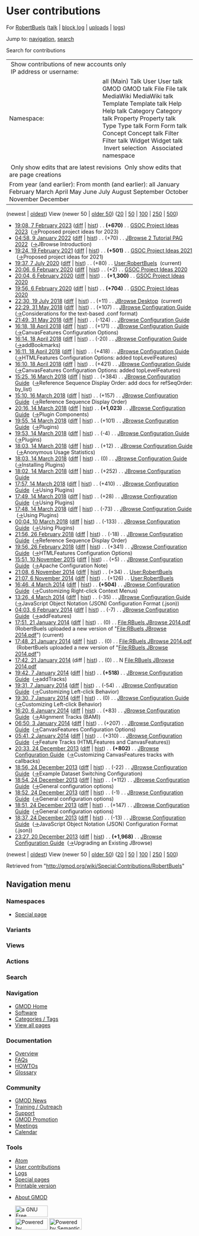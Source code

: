 <div id="mw-page-base" class="noprint">

</div>

<div id="mw-head-base" class="noprint">

</div>

<div id="content" class="mw-body" role="main">

<span id="top"></span>

<div id="mw-js-message" style="display:none;">

</div>



# <span dir="auto">User contributions</span>

<div id="bodyContent">

<div id="contentSub">

For [RobertBuels](/wiki/User:RobertBuels "User:RobertBuels")
([talk](/wiki/User_talk:RobertBuels "User talk:RobertBuels") \| [block
log](/mediawiki/index.php?title=Special:Log/block&page=User%3ARobertBuels "Special:Log/block")
\|
[uploads](/wiki/Special:ListFiles/RobertBuels "Special:ListFiles/RobertBuels")
\| [logs](/wiki/Special:Log/RobertBuels "Special:Log/RobertBuels"))

</div>

<div id="jump-to-nav" class="mw-jump">

Jump to: [navigation](#mw-navigation), [search](#p-search)

</div>

<div id="mw-content-text">

Search for contributions

<table class="mw-contributions-table">
<colgroup>
<col style="width: 50%" />
<col style="width: 50%" />
</colgroup>
<tbody>
<tr class="odd">
<td colspan="2"> Show contributions of new accounts only<br />
 IP address or username:</td>
</tr>
<tr class="even">
<td class="mw-label">Namespace:</td>
<td>all (Main) Talk User User talk GMOD GMOD talk File File talk
MediaWiki MediaWiki talk Template Template talk Help Help talk Category
Category talk Property Property talk Type Type talk Form Form talk
Concept Concept talk Filter Filter talk Widget Widget talk  
 Invert selection 
 Associated namespace </td>
</tr>
<tr class="odd">
<td colspan="2"></td>
</tr>
<tr class="even">
<td colspan="2"> Only show edits that are latest revisions
 Only show edits that are page creations</td>
</tr>
<tr class="odd">
<td colspan="2">From year (and earlier): From month (and earlier): all
January February March April May June July August September October
November December</td>
</tr>
</tbody>
</table>

(newest \| <a
href="/mediawiki/index.php?title=Special:Contributions/RobertBuels&amp;dir=prev&amp;target=RobertBuels"
class="mw-lastlink" rel="last"
title="Special:Contributions/RobertBuels">oldest</a>) View (newer 50 \|
<a
href="/mediawiki/index.php?title=Special:Contributions/RobertBuels&amp;offset=20131220232730&amp;target=RobertBuels"
class="mw-nextlink" rel="next"
title="Special:Contributions/RobertBuels">older 50</a>) (<a
href="/mediawiki/index.php?title=Special:Contributions/RobertBuels&amp;offset=&amp;limit=20&amp;target=RobertBuels"
class="mw-numlink" title="Special:Contributions/RobertBuels">20</a> \|
<a
href="/mediawiki/index.php?title=Special:Contributions/RobertBuels&amp;offset=&amp;limit=50&amp;target=RobertBuels"
class="mw-numlink" title="Special:Contributions/RobertBuels">50</a> \|
<a
href="/mediawiki/index.php?title=Special:Contributions/RobertBuels&amp;offset=&amp;limit=100&amp;target=RobertBuels"
class="mw-numlink" title="Special:Contributions/RobertBuels">100</a> \|
<a
href="/mediawiki/index.php?title=Special:Contributions/RobertBuels&amp;offset=&amp;limit=250&amp;target=RobertBuels"
class="mw-numlink" title="Special:Contributions/RobertBuels">250</a> \|
<a
href="/mediawiki/index.php?title=Special:Contributions/RobertBuels&amp;offset=&amp;limit=500&amp;target=RobertBuels"
class="mw-numlink" title="Special:Contributions/RobertBuels">500</a>)

- <a
  href="/mediawiki/index.php?title=GSOC_Project_Ideas_2023&amp;oldid=28467"
  class="mw-changeslist-date" title="GSOC Project Ideas 2023">19:08, 7
  February 2023</a>
  ([diff](/mediawiki/index.php?title=GSOC_Project_Ideas_2023&diff=prev&oldid=28467 "GSOC Project Ideas 2023")
  \|
  [hist](/mediawiki/index.php?title=GSOC_Project_Ideas_2023&action=history "GSOC Project Ideas 2023"))
  <span class="mw-changeslist-separator">. .</span> **(+670)**‎
  <span class="mw-changeslist-separator">. .</span>
  <a href="/wiki/GSOC_Project_Ideas_2023" class="mw-contributions-title"
  title="GSOC Project Ideas 2023">GSOC Project Ideas 2023</a> ‎
  <span class="comment">([→](/wiki/GSOC_Project_Ideas_2023#Proposed_project_ideas_for_2023 "GSOC Project Ideas 2023")‎<span dir="auto"><span class="autocomment">Proposed
  project ideas for 2023</span></span>)</span>
- <a
  href="/mediawiki/index.php?title=JBrowse_2_Tutorial_PAG_2022&amp;oldid=28102"
  class="mw-changeslist-date" title="JBrowse 2 Tutorial PAG 2022">04:58, 9
  January 2022</a>
  ([diff](/mediawiki/index.php?title=JBrowse_2_Tutorial_PAG_2022&diff=prev&oldid=28102 "JBrowse 2 Tutorial PAG 2022")
  \|
  [hist](/mediawiki/index.php?title=JBrowse_2_Tutorial_PAG_2022&action=history "JBrowse 2 Tutorial PAG 2022"))
  <span class="mw-changeslist-separator">. .</span>
  <span class="mw-plusminus-pos" dir="ltr"
  title="23,497 bytes after change">(+70)</span>‎
  <span class="mw-changeslist-separator">. .</span>
  <a href="/wiki/JBrowse_2_Tutorial_PAG_2022"
  class="mw-contributions-title"
  title="JBrowse 2 Tutorial PAG 2022">JBrowse 2 Tutorial PAG 2022</a> ‎
  <span class="comment">([→](/wiki/JBrowse_2_Tutorial_PAG_2022#JBrowse_Introduction "JBrowse 2 Tutorial PAG 2022")‎<span dir="auto"><span class="autocomment">JBrowse
  Introduction</span></span>)</span>
- <a
  href="/mediawiki/index.php?title=GSOC_Project_Ideas_2021&amp;oldid=27921"
  class="mw-changeslist-date" title="GSOC Project Ideas 2021">19:24, 19
  February 2021</a>
  ([diff](/mediawiki/index.php?title=GSOC_Project_Ideas_2021&diff=prev&oldid=27921 "GSOC Project Ideas 2021")
  \|
  [hist](/mediawiki/index.php?title=GSOC_Project_Ideas_2021&action=history "GSOC Project Ideas 2021"))
  <span class="mw-changeslist-separator">. .</span> **(+501)**‎
  <span class="mw-changeslist-separator">. .</span>
  <a href="/wiki/GSOC_Project_Ideas_2021" class="mw-contributions-title"
  title="GSOC Project Ideas 2021">GSOC Project Ideas 2021</a> ‎
  <span class="comment">([→](/wiki/GSOC_Project_Ideas_2021#Proposed_project_ideas_for_2021 "GSOC Project Ideas 2021")‎<span dir="auto"><span class="autocomment">Proposed
  project ideas for 2021</span></span>)</span>
- <a href="/mediawiki/index.php?title=User:RobertBuels&amp;oldid=27896"
  class="mw-changeslist-date" title="User:RobertBuels">19:37, 7 July
  2020</a>
  ([diff](/mediawiki/index.php?title=User:RobertBuels&diff=prev&oldid=27896 "User:RobertBuels")
  \|
  [hist](/mediawiki/index.php?title=User:RobertBuels&action=history "User:RobertBuels"))
  <span class="mw-changeslist-separator">. .</span>
  <span class="mw-plusminus-pos" dir="ltr"
  title="1,139 bytes after change">(+80)</span>‎
  <span class="mw-changeslist-separator">. .</span>
  <a href="/wiki/User:RobertBuels" class="mw-contributions-title"
  title="User:RobertBuels">User:RobertBuels</a> ‎
  <span class="mw-uctop">(current)</span>
- <a
  href="/mediawiki/index.php?title=GSOC_Project_Ideas_2020&amp;oldid=27870"
  class="mw-changeslist-date" title="GSOC Project Ideas 2020">20:06, 6
  February 2020</a>
  ([diff](/mediawiki/index.php?title=GSOC_Project_Ideas_2020&diff=prev&oldid=27870 "GSOC Project Ideas 2020")
  \|
  [hist](/mediawiki/index.php?title=GSOC_Project_Ideas_2020&action=history "GSOC Project Ideas 2020"))
  <span class="mw-changeslist-separator">. .</span>
  <span class="mw-plusminus-pos" dir="ltr"
  title="18,769 bytes after change">(+2)</span>‎
  <span class="mw-changeslist-separator">. .</span>
  <a href="/wiki/GSOC_Project_Ideas_2020" class="mw-contributions-title"
  title="GSOC Project Ideas 2020">GSOC Project Ideas 2020</a> ‎
- <a
  href="/mediawiki/index.php?title=GSOC_Project_Ideas_2020&amp;oldid=27869"
  class="mw-changeslist-date" title="GSOC Project Ideas 2020">20:04, 6
  February 2020</a>
  ([diff](/mediawiki/index.php?title=GSOC_Project_Ideas_2020&diff=prev&oldid=27869 "GSOC Project Ideas 2020")
  \|
  [hist](/mediawiki/index.php?title=GSOC_Project_Ideas_2020&action=history "GSOC Project Ideas 2020"))
  <span class="mw-changeslist-separator">. .</span> **(+1,300)**‎
  <span class="mw-changeslist-separator">. .</span>
  <a href="/wiki/GSOC_Project_Ideas_2020" class="mw-contributions-title"
  title="GSOC Project Ideas 2020">GSOC Project Ideas 2020</a> ‎
- <a
  href="/mediawiki/index.php?title=GSOC_Project_Ideas_2020&amp;oldid=27868"
  class="mw-changeslist-date" title="GSOC Project Ideas 2020">19:56, 6
  February 2020</a>
  ([diff](/mediawiki/index.php?title=GSOC_Project_Ideas_2020&diff=prev&oldid=27868 "GSOC Project Ideas 2020")
  \|
  [hist](/mediawiki/index.php?title=GSOC_Project_Ideas_2020&action=history "GSOC Project Ideas 2020"))
  <span class="mw-changeslist-separator">. .</span> **(+704)**‎
  <span class="mw-changeslist-separator">. .</span>
  <a href="/wiki/GSOC_Project_Ideas_2020" class="mw-contributions-title"
  title="GSOC Project Ideas 2020">GSOC Project Ideas 2020</a> ‎
- <a href="/mediawiki/index.php?title=JBrowse_Desktop&amp;oldid=27703"
  class="mw-changeslist-date" title="JBrowse Desktop">22:30, 19 July
  2018</a>
  ([diff](/mediawiki/index.php?title=JBrowse_Desktop&diff=prev&oldid=27703 "JBrowse Desktop")
  \|
  [hist](/mediawiki/index.php?title=JBrowse_Desktop&action=history "JBrowse Desktop"))
  <span class="mw-changeslist-separator">. .</span>
  <span class="mw-plusminus-pos" dir="ltr"
  title="3,315 bytes after change">(+11)</span>‎
  <span class="mw-changeslist-separator">. .</span>
  <a href="/wiki/JBrowse_Desktop" class="mw-contributions-title"
  title="JBrowse Desktop">JBrowse Desktop</a> ‎
  <span class="mw-uctop">(current)</span>
- <a
  href="/mediawiki/index.php?title=JBrowse_Configuration_Guide&amp;oldid=27695"
  class="mw-changeslist-date" title="JBrowse Configuration Guide">22:29,
  31 May 2018</a>
  ([diff](/mediawiki/index.php?title=JBrowse_Configuration_Guide&diff=prev&oldid=27695 "JBrowse Configuration Guide")
  \|
  [hist](/mediawiki/index.php?title=JBrowse_Configuration_Guide&action=history "JBrowse Configuration Guide"))
  <span class="mw-changeslist-separator">. .</span>
  <span class="mw-plusminus-pos" dir="ltr"
  title="188,819 bytes after change">(+107)</span>‎
  <span class="mw-changeslist-separator">. .</span>
  <a href="/wiki/JBrowse_Configuration_Guide"
  class="mw-contributions-title"
  title="JBrowse Configuration Guide">JBrowse Configuration Guide</a> ‎
  <span class="comment">([→](/wiki/JBrowse_Configuration_Guide#Considerations_for_the_text-based_.conf_format "JBrowse Configuration Guide")‎<span dir="auto"><span class="autocomment">Considerations
  for the text-based .conf format</span></span>)</span>
- <a
  href="/mediawiki/index.php?title=JBrowse_Configuration_Guide&amp;oldid=27694"
  class="mw-changeslist-date" title="JBrowse Configuration Guide">21:49,
  31 May 2018</a>
  ([diff](/mediawiki/index.php?title=JBrowse_Configuration_Guide&diff=prev&oldid=27694 "JBrowse Configuration Guide")
  \|
  [hist](/mediawiki/index.php?title=JBrowse_Configuration_Guide&action=history "JBrowse Configuration Guide"))
  <span class="mw-changeslist-separator">. .</span>
  <span class="mw-plusminus-neg" dir="ltr"
  title="188,712 bytes after change">(-124)</span>‎
  <span class="mw-changeslist-separator">. .</span>
  <a href="/wiki/JBrowse_Configuration_Guide"
  class="mw-contributions-title"
  title="JBrowse Configuration Guide">JBrowse Configuration Guide</a> ‎
- <a
  href="/mediawiki/index.php?title=JBrowse_Configuration_Guide&amp;oldid=27676"
  class="mw-changeslist-date" title="JBrowse Configuration Guide">16:18,
  18 April 2018</a>
  ([diff](/mediawiki/index.php?title=JBrowse_Configuration_Guide&diff=prev&oldid=27676 "JBrowse Configuration Guide")
  \|
  [hist](/mediawiki/index.php?title=JBrowse_Configuration_Guide&action=history "JBrowse Configuration Guide"))
  <span class="mw-changeslist-separator">. .</span>
  <span class="mw-plusminus-pos" dir="ltr"
  title="187,319 bytes after change">(+171)</span>‎
  <span class="mw-changeslist-separator">. .</span>
  <a href="/wiki/JBrowse_Configuration_Guide"
  class="mw-contributions-title"
  title="JBrowse Configuration Guide">JBrowse Configuration Guide</a> ‎
  <span class="comment">([→](/wiki/JBrowse_Configuration_Guide#CanvasFeatures_Configuration_Options "JBrowse Configuration Guide")‎<span dir="auto"><span class="autocomment">CanvasFeatures
  Configuration Options</span></span>)</span>
- <a
  href="/mediawiki/index.php?title=JBrowse_Configuration_Guide&amp;oldid=27675"
  class="mw-changeslist-date" title="JBrowse Configuration Guide">16:14,
  18 April 2018</a>
  ([diff](/mediawiki/index.php?title=JBrowse_Configuration_Guide&diff=prev&oldid=27675 "JBrowse Configuration Guide")
  \|
  [hist](/mediawiki/index.php?title=JBrowse_Configuration_Guide&action=history "JBrowse Configuration Guide"))
  <span class="mw-changeslist-separator">. .</span>
  <span class="mw-plusminus-neg" dir="ltr"
  title="187,148 bytes after change">(-20)</span>‎
  <span class="mw-changeslist-separator">. .</span>
  <a href="/wiki/JBrowse_Configuration_Guide"
  class="mw-contributions-title"
  title="JBrowse Configuration Guide">JBrowse Configuration Guide</a> ‎
  <span class="comment">([→](/wiki/JBrowse_Configuration_Guide#addBookmarks "JBrowse Configuration Guide")‎<span dir="auto"><span class="autocomment">addBookmarks</span></span>)</span>
- <a
  href="/mediawiki/index.php?title=JBrowse_Configuration_Guide&amp;oldid=27674"
  class="mw-changeslist-date" title="JBrowse Configuration Guide">16:11,
  18 April 2018</a>
  ([diff](/mediawiki/index.php?title=JBrowse_Configuration_Guide&diff=prev&oldid=27674 "JBrowse Configuration Guide")
  \|
  [hist](/mediawiki/index.php?title=JBrowse_Configuration_Guide&action=history "JBrowse Configuration Guide"))
  <span class="mw-changeslist-separator">. .</span>
  <span class="mw-plusminus-pos" dir="ltr"
  title="187,168 bytes after change">(+418)</span>‎
  <span class="mw-changeslist-separator">. .</span>
  <a href="/wiki/JBrowse_Configuration_Guide"
  class="mw-contributions-title"
  title="JBrowse Configuration Guide">JBrowse Configuration Guide</a> ‎
  <span class="comment">([→](/wiki/JBrowse_Configuration_Guide#HTMLFeatures_Configuration_Options "JBrowse Configuration Guide")‎<span dir="auto"><span class="autocomment">HTMLFeatures
  Configuration Options: </span> added topLevelFeatures</span>)</span>
- <a
  href="/mediawiki/index.php?title=JBrowse_Configuration_Guide&amp;oldid=27673"
  class="mw-changeslist-date" title="JBrowse Configuration Guide">16:10,
  18 April 2018</a>
  ([diff](/mediawiki/index.php?title=JBrowse_Configuration_Guide&diff=prev&oldid=27673 "JBrowse Configuration Guide")
  \|
  [hist](/mediawiki/index.php?title=JBrowse_Configuration_Guide&action=history "JBrowse Configuration Guide"))
  <span class="mw-changeslist-separator">. .</span>
  <span class="mw-plusminus-pos" dir="ltr"
  title="186,750 bytes after change">(+421)</span>‎
  <span class="mw-changeslist-separator">. .</span>
  <a href="/wiki/JBrowse_Configuration_Guide"
  class="mw-contributions-title"
  title="JBrowse Configuration Guide">JBrowse Configuration Guide</a> ‎
  <span class="comment">([→](/wiki/JBrowse_Configuration_Guide#CanvasFeatures_Configuration_Options "JBrowse Configuration Guide")‎<span dir="auto"><span class="autocomment">CanvasFeatures
  Configuration Options: </span> added topLevelFeatures</span>)</span>
- <a
  href="/mediawiki/index.php?title=JBrowse_Configuration_Guide&amp;oldid=27627"
  class="mw-changeslist-date" title="JBrowse Configuration Guide">15:25,
  16 March 2018</a>
  ([diff](/mediawiki/index.php?title=JBrowse_Configuration_Guide&diff=prev&oldid=27627 "JBrowse Configuration Guide")
  \|
  [hist](/mediawiki/index.php?title=JBrowse_Configuration_Guide&action=history "JBrowse Configuration Guide"))
  <span class="mw-changeslist-separator">. .</span>
  <span class="mw-plusminus-pos" dir="ltr"
  title="185,515 bytes after change">(+384)</span>‎
  <span class="mw-changeslist-separator">. .</span>
  <a href="/wiki/JBrowse_Configuration_Guide"
  class="mw-contributions-title"
  title="JBrowse Configuration Guide">JBrowse Configuration Guide</a> ‎
  <span class="comment">([→](/wiki/JBrowse_Configuration_Guide#Reference_Sequence_Display_Order "JBrowse Configuration Guide")‎<span dir="auto"><span class="autocomment">Reference
  Sequence Display Order: </span> add docs for refSeqOrder:
  by_list</span>)</span>
- <a
  href="/mediawiki/index.php?title=JBrowse_Configuration_Guide&amp;oldid=27626"
  class="mw-changeslist-date" title="JBrowse Configuration Guide">15:10,
  16 March 2018</a>
  ([diff](/mediawiki/index.php?title=JBrowse_Configuration_Guide&diff=prev&oldid=27626 "JBrowse Configuration Guide")
  \|
  [hist](/mediawiki/index.php?title=JBrowse_Configuration_Guide&action=history "JBrowse Configuration Guide"))
  <span class="mw-changeslist-separator">. .</span>
  <span class="mw-plusminus-pos" dir="ltr"
  title="185,131 bytes after change">(+157)</span>‎
  <span class="mw-changeslist-separator">. .</span>
  <a href="/wiki/JBrowse_Configuration_Guide"
  class="mw-contributions-title"
  title="JBrowse Configuration Guide">JBrowse Configuration Guide</a> ‎
  <span class="comment">([→](/wiki/JBrowse_Configuration_Guide#Reference_Sequence_Display_Order "JBrowse Configuration Guide")‎<span dir="auto"><span class="autocomment">Reference
  Sequence Display Order</span></span>)</span>
- <a
  href="/mediawiki/index.php?title=JBrowse_Configuration_Guide&amp;oldid=27625"
  class="mw-changeslist-date" title="JBrowse Configuration Guide">20:16,
  14 March 2018</a>
  ([diff](/mediawiki/index.php?title=JBrowse_Configuration_Guide&diff=prev&oldid=27625 "JBrowse Configuration Guide")
  \|
  [hist](/mediawiki/index.php?title=JBrowse_Configuration_Guide&action=history "JBrowse Configuration Guide"))
  <span class="mw-changeslist-separator">. .</span> **(+1,023)**‎
  <span class="mw-changeslist-separator">. .</span>
  <a href="/wiki/JBrowse_Configuration_Guide"
  class="mw-contributions-title"
  title="JBrowse Configuration Guide">JBrowse Configuration Guide</a> ‎
  <span class="comment">([→](/wiki/JBrowse_Configuration_Guide#Plugin_Components "JBrowse Configuration Guide")‎<span dir="auto"><span class="autocomment">Plugin
  Components</span></span>)</span>
- <a
  href="/mediawiki/index.php?title=JBrowse_Configuration_Guide&amp;oldid=27624"
  class="mw-changeslist-date" title="JBrowse Configuration Guide">19:55,
  14 March 2018</a>
  ([diff](/mediawiki/index.php?title=JBrowse_Configuration_Guide&diff=prev&oldid=27624 "JBrowse Configuration Guide")
  \|
  [hist](/mediawiki/index.php?title=JBrowse_Configuration_Guide&action=history "JBrowse Configuration Guide"))
  <span class="mw-changeslist-separator">. .</span>
  <span class="mw-plusminus-pos" dir="ltr"
  title="183,951 bytes after change">(+101)</span>‎
  <span class="mw-changeslist-separator">. .</span>
  <a href="/wiki/JBrowse_Configuration_Guide"
  class="mw-contributions-title"
  title="JBrowse Configuration Guide">JBrowse Configuration Guide</a> ‎
  <span class="comment">([→](/wiki/JBrowse_Configuration_Guide#Plugins "JBrowse Configuration Guide")‎<span dir="auto"><span class="autocomment">Plugins</span></span>)</span>
- <a
  href="/mediawiki/index.php?title=JBrowse_Configuration_Guide&amp;oldid=27623"
  class="mw-changeslist-date" title="JBrowse Configuration Guide">19:53,
  14 March 2018</a>
  ([diff](/mediawiki/index.php?title=JBrowse_Configuration_Guide&diff=prev&oldid=27623 "JBrowse Configuration Guide")
  \|
  [hist](/mediawiki/index.php?title=JBrowse_Configuration_Guide&action=history "JBrowse Configuration Guide"))
  <span class="mw-changeslist-separator">. .</span>
  <span class="mw-plusminus-neg" dir="ltr"
  title="183,850 bytes after change">(-4)</span>‎
  <span class="mw-changeslist-separator">. .</span>
  <a href="/wiki/JBrowse_Configuration_Guide"
  class="mw-contributions-title"
  title="JBrowse Configuration Guide">JBrowse Configuration Guide</a> ‎
  <span class="comment">([→](/wiki/JBrowse_Configuration_Guide#Plugins "JBrowse Configuration Guide")‎<span dir="auto"><span class="autocomment">Plugins</span></span>)</span>
- <a
  href="/mediawiki/index.php?title=JBrowse_Configuration_Guide&amp;oldid=27622"
  class="mw-changeslist-date" title="JBrowse Configuration Guide">18:03,
  14 March 2018</a>
  ([diff](/mediawiki/index.php?title=JBrowse_Configuration_Guide&diff=prev&oldid=27622 "JBrowse Configuration Guide")
  \|
  [hist](/mediawiki/index.php?title=JBrowse_Configuration_Guide&action=history "JBrowse Configuration Guide"))
  <span class="mw-changeslist-separator">. .</span>
  <span class="mw-plusminus-pos" dir="ltr"
  title="183,854 bytes after change">(+12)</span>‎
  <span class="mw-changeslist-separator">. .</span>
  <a href="/wiki/JBrowse_Configuration_Guide"
  class="mw-contributions-title"
  title="JBrowse Configuration Guide">JBrowse Configuration Guide</a> ‎
  <span class="comment">([→](/wiki/JBrowse_Configuration_Guide#Anonymous_Usage_Statistics "JBrowse Configuration Guide")‎<span dir="auto"><span class="autocomment">Anonymous
  Usage Statistics</span></span>)</span>
- <a
  href="/mediawiki/index.php?title=JBrowse_Configuration_Guide&amp;oldid=27621"
  class="mw-changeslist-date" title="JBrowse Configuration Guide">18:03,
  14 March 2018</a>
  ([diff](/mediawiki/index.php?title=JBrowse_Configuration_Guide&diff=prev&oldid=27621 "JBrowse Configuration Guide")
  \|
  [hist](/mediawiki/index.php?title=JBrowse_Configuration_Guide&action=history "JBrowse Configuration Guide"))
  <span class="mw-changeslist-separator">. .</span>
  <span class="mw-plusminus-null" dir="ltr"
  title="183,842 bytes after change">(0)</span>‎
  <span class="mw-changeslist-separator">. .</span>
  <a href="/wiki/JBrowse_Configuration_Guide"
  class="mw-contributions-title"
  title="JBrowse Configuration Guide">JBrowse Configuration Guide</a> ‎
  <span class="comment">([→](/wiki/JBrowse_Configuration_Guide#Installing_Plugins "JBrowse Configuration Guide")‎<span dir="auto"><span class="autocomment">Installing
  Plugins</span></span>)</span>
- <a
  href="/mediawiki/index.php?title=JBrowse_Configuration_Guide&amp;oldid=27620"
  class="mw-changeslist-date" title="JBrowse Configuration Guide">18:02,
  14 March 2018</a>
  ([diff](/mediawiki/index.php?title=JBrowse_Configuration_Guide&diff=prev&oldid=27620 "JBrowse Configuration Guide")
  \|
  [hist](/mediawiki/index.php?title=JBrowse_Configuration_Guide&action=history "JBrowse Configuration Guide"))
  <span class="mw-changeslist-separator">. .</span>
  <span class="mw-plusminus-pos" dir="ltr"
  title="183,842 bytes after change">(+252)</span>‎
  <span class="mw-changeslist-separator">. .</span>
  <a href="/wiki/JBrowse_Configuration_Guide"
  class="mw-contributions-title"
  title="JBrowse Configuration Guide">JBrowse Configuration Guide</a> ‎
- <a
  href="/mediawiki/index.php?title=JBrowse_Configuration_Guide&amp;oldid=27619"
  class="mw-changeslist-date" title="JBrowse Configuration Guide">17:57,
  14 March 2018</a>
  ([diff](/mediawiki/index.php?title=JBrowse_Configuration_Guide&diff=prev&oldid=27619 "JBrowse Configuration Guide")
  \|
  [hist](/mediawiki/index.php?title=JBrowse_Configuration_Guide&action=history "JBrowse Configuration Guide"))
  <span class="mw-changeslist-separator">. .</span>
  <span class="mw-plusminus-pos" dir="ltr"
  title="183,590 bytes after change">(+410)</span>‎
  <span class="mw-changeslist-separator">. .</span>
  <a href="/wiki/JBrowse_Configuration_Guide"
  class="mw-contributions-title"
  title="JBrowse Configuration Guide">JBrowse Configuration Guide</a> ‎
  <span class="comment">([→](/wiki/JBrowse_Configuration_Guide#Using_Plugins "JBrowse Configuration Guide")‎<span dir="auto"><span class="autocomment">Using
  Plugins</span></span>)</span>
- <a
  href="/mediawiki/index.php?title=JBrowse_Configuration_Guide&amp;oldid=27618"
  class="mw-changeslist-date" title="JBrowse Configuration Guide">17:49,
  14 March 2018</a>
  ([diff](/mediawiki/index.php?title=JBrowse_Configuration_Guide&diff=prev&oldid=27618 "JBrowse Configuration Guide")
  \|
  [hist](/mediawiki/index.php?title=JBrowse_Configuration_Guide&action=history "JBrowse Configuration Guide"))
  <span class="mw-changeslist-separator">. .</span>
  <span class="mw-plusminus-pos" dir="ltr"
  title="183,180 bytes after change">(+28)</span>‎
  <span class="mw-changeslist-separator">. .</span>
  <a href="/wiki/JBrowse_Configuration_Guide"
  class="mw-contributions-title"
  title="JBrowse Configuration Guide">JBrowse Configuration Guide</a> ‎
  <span class="comment">([→](/wiki/JBrowse_Configuration_Guide#Using_Plugins "JBrowse Configuration Guide")‎<span dir="auto"><span class="autocomment">Using
  Plugins</span></span>)</span>
- <a
  href="/mediawiki/index.php?title=JBrowse_Configuration_Guide&amp;oldid=27617"
  class="mw-changeslist-date" title="JBrowse Configuration Guide">17:48,
  14 March 2018</a>
  ([diff](/mediawiki/index.php?title=JBrowse_Configuration_Guide&diff=prev&oldid=27617 "JBrowse Configuration Guide")
  \|
  [hist](/mediawiki/index.php?title=JBrowse_Configuration_Guide&action=history "JBrowse Configuration Guide"))
  <span class="mw-changeslist-separator">. .</span>
  <span class="mw-plusminus-neg" dir="ltr"
  title="183,152 bytes after change">(-73)</span>‎
  <span class="mw-changeslist-separator">. .</span>
  <a href="/wiki/JBrowse_Configuration_Guide"
  class="mw-contributions-title"
  title="JBrowse Configuration Guide">JBrowse Configuration Guide</a> ‎
  <span class="comment">([→](/wiki/JBrowse_Configuration_Guide#Using_Plugins "JBrowse Configuration Guide")‎<span dir="auto"><span class="autocomment">Using
  Plugins</span></span>)</span>
- <a
  href="/mediawiki/index.php?title=JBrowse_Configuration_Guide&amp;oldid=27616"
  class="mw-changeslist-date" title="JBrowse Configuration Guide">00:04,
  10 March 2018</a>
  ([diff](/mediawiki/index.php?title=JBrowse_Configuration_Guide&diff=prev&oldid=27616 "JBrowse Configuration Guide")
  \|
  [hist](/mediawiki/index.php?title=JBrowse_Configuration_Guide&action=history "JBrowse Configuration Guide"))
  <span class="mw-changeslist-separator">. .</span>
  <span class="mw-plusminus-neg" dir="ltr"
  title="183,225 bytes after change">(-133)</span>‎
  <span class="mw-changeslist-separator">. .</span>
  <a href="/wiki/JBrowse_Configuration_Guide"
  class="mw-contributions-title"
  title="JBrowse Configuration Guide">JBrowse Configuration Guide</a> ‎
  <span class="comment">([→](/wiki/JBrowse_Configuration_Guide#Using_Plugins "JBrowse Configuration Guide")‎<span dir="auto"><span class="autocomment">Using
  Plugins</span></span>)</span>
- <a
  href="/mediawiki/index.php?title=JBrowse_Configuration_Guide&amp;oldid=27611"
  class="mw-changeslist-date" title="JBrowse Configuration Guide">21:56,
  26 February 2018</a>
  ([diff](/mediawiki/index.php?title=JBrowse_Configuration_Guide&diff=prev&oldid=27611 "JBrowse Configuration Guide")
  \|
  [hist](/mediawiki/index.php?title=JBrowse_Configuration_Guide&action=history "JBrowse Configuration Guide"))
  <span class="mw-changeslist-separator">. .</span>
  <span class="mw-plusminus-neg" dir="ltr"
  title="183,358 bytes after change">(-18)</span>‎
  <span class="mw-changeslist-separator">. .</span>
  <a href="/wiki/JBrowse_Configuration_Guide"
  class="mw-contributions-title"
  title="JBrowse Configuration Guide">JBrowse Configuration Guide</a> ‎
  <span class="comment">([→](/wiki/JBrowse_Configuration_Guide#Reference_Sequence_Display_Order "JBrowse Configuration Guide")‎<span dir="auto"><span class="autocomment">Reference
  Sequence Display Order</span></span>)</span>
- <a
  href="/mediawiki/index.php?title=JBrowse_Configuration_Guide&amp;oldid=27610"
  class="mw-changeslist-date" title="JBrowse Configuration Guide">19:56,
  26 February 2018</a>
  ([diff](/mediawiki/index.php?title=JBrowse_Configuration_Guide&diff=prev&oldid=27610 "JBrowse Configuration Guide")
  \|
  [hist](/mediawiki/index.php?title=JBrowse_Configuration_Guide&action=history "JBrowse Configuration Guide"))
  <span class="mw-changeslist-separator">. .</span>
  <span class="mw-plusminus-pos" dir="ltr"
  title="183,376 bytes after change">(+341)</span>‎
  <span class="mw-changeslist-separator">. .</span>
  <a href="/wiki/JBrowse_Configuration_Guide"
  class="mw-contributions-title"
  title="JBrowse Configuration Guide">JBrowse Configuration Guide</a> ‎
  <span class="comment">([→](/wiki/JBrowse_Configuration_Guide#HTMLFeatures_Configuration_Options "JBrowse Configuration Guide")‎<span dir="auto"><span class="autocomment">HTMLFeatures
  Configuration Options</span></span>)</span>
- <a
  href="/mediawiki/index.php?title=JBrowse_Configuration_Guide&amp;oldid=26798"
  class="mw-changeslist-date" title="JBrowse Configuration Guide">15:51,
  10 November 2015</a>
  ([diff](/mediawiki/index.php?title=JBrowse_Configuration_Guide&diff=prev&oldid=26798 "JBrowse Configuration Guide")
  \|
  [hist](/mediawiki/index.php?title=JBrowse_Configuration_Guide&action=history "JBrowse Configuration Guide"))
  <span class="mw-changeslist-separator">. .</span>
  <span class="mw-plusminus-pos" dir="ltr"
  title="150,738 bytes after change">(+5)</span>‎
  <span class="mw-changeslist-separator">. .</span>
  <a href="/wiki/JBrowse_Configuration_Guide"
  class="mw-contributions-title"
  title="JBrowse Configuration Guide">JBrowse Configuration Guide</a> ‎
  <span class="comment">([→](/wiki/JBrowse_Configuration_Guide#Apache_Configuration_Note "JBrowse Configuration Guide")‎<span dir="auto"><span class="autocomment">Apache
  Configuration Note</span></span>)</span>
- <a href="/mediawiki/index.php?title=User:RobertBuels&amp;oldid=26219"
  class="mw-changeslist-date" title="User:RobertBuels">21:08, 6 November
  2014</a>
  ([diff](/mediawiki/index.php?title=User:RobertBuels&diff=prev&oldid=26219 "User:RobertBuels")
  \|
  [hist](/mediawiki/index.php?title=User:RobertBuels&action=history "User:RobertBuels"))
  <span class="mw-changeslist-separator">. .</span>
  <span class="mw-plusminus-pos" dir="ltr"
  title="1,059 bytes after change">(+34)</span>‎
  <span class="mw-changeslist-separator">. .</span>
  <a href="/wiki/User:RobertBuels" class="mw-contributions-title"
  title="User:RobertBuels">User:RobertBuels</a> ‎
- <a href="/mediawiki/index.php?title=User:RobertBuels&amp;oldid=26218"
  class="mw-changeslist-date" title="User:RobertBuels">21:07, 6 November
  2014</a>
  ([diff](/mediawiki/index.php?title=User:RobertBuels&diff=prev&oldid=26218 "User:RobertBuels")
  \|
  [hist](/mediawiki/index.php?title=User:RobertBuels&action=history "User:RobertBuels"))
  <span class="mw-changeslist-separator">. .</span>
  <span class="mw-plusminus-pos" dir="ltr"
  title="1,025 bytes after change">(+126)</span>‎
  <span class="mw-changeslist-separator">. .</span>
  <a href="/wiki/User:RobertBuels" class="mw-contributions-title"
  title="User:RobertBuels">User:RobertBuels</a> ‎
- <a
  href="/mediawiki/index.php?title=JBrowse_Configuration_Guide&amp;oldid=25607"
  class="mw-changeslist-date" title="JBrowse Configuration Guide">16:46, 4
  March 2014</a>
  ([diff](/mediawiki/index.php?title=JBrowse_Configuration_Guide&diff=prev&oldid=25607 "JBrowse Configuration Guide")
  \|
  [hist](/mediawiki/index.php?title=JBrowse_Configuration_Guide&action=history "JBrowse Configuration Guide"))
  <span class="mw-changeslist-separator">. .</span> **(+504)**‎
  <span class="mw-changeslist-separator">. .</span>
  <a href="/wiki/JBrowse_Configuration_Guide"
  class="mw-contributions-title"
  title="JBrowse Configuration Guide">JBrowse Configuration Guide</a> ‎
  <span class="comment">([→](/wiki/JBrowse_Configuration_Guide#Customizing_Right-click_Context_Menus "JBrowse Configuration Guide")‎<span dir="auto"><span class="autocomment">Customizing
  Right-click Context Menus</span></span>)</span>
- <a
  href="/mediawiki/index.php?title=JBrowse_Configuration_Guide&amp;oldid=25604"
  class="mw-changeslist-date" title="JBrowse Configuration Guide">13:26, 4
  March 2014</a>
  ([diff](/mediawiki/index.php?title=JBrowse_Configuration_Guide&diff=prev&oldid=25604 "JBrowse Configuration Guide")
  \|
  [hist](/mediawiki/index.php?title=JBrowse_Configuration_Guide&action=history "JBrowse Configuration Guide"))
  <span class="mw-changeslist-separator">. .</span>
  <span class="mw-plusminus-neg" dir="ltr"
  title="124,218 bytes after change">(-35)</span>‎
  <span class="mw-changeslist-separator">. .</span>
  <a href="/wiki/JBrowse_Configuration_Guide"
  class="mw-contributions-title"
  title="JBrowse Configuration Guide">JBrowse Configuration Guide</a> ‎
  <span class="comment">([→](/wiki/JBrowse_Configuration_Guide#JavaScript_Object_Notation_.28JSON.29_Configuration_Format_.28.json.29 "JBrowse Configuration Guide")‎<span dir="auto"><span class="autocomment">JavaScript
  Object Notation (JSON) Configuration Format
  (.json)</span></span>)</span>
- <a
  href="/mediawiki/index.php?title=JBrowse_Configuration_Guide&amp;oldid=25269"
  class="mw-changeslist-date" title="JBrowse Configuration Guide">04:03, 6
  February 2014</a>
  ([diff](/mediawiki/index.php?title=JBrowse_Configuration_Guide&diff=prev&oldid=25269 "JBrowse Configuration Guide")
  \|
  [hist](/mediawiki/index.php?title=JBrowse_Configuration_Guide&action=history "JBrowse Configuration Guide"))
  <span class="mw-changeslist-separator">. .</span>
  <span class="mw-plusminus-neg" dir="ltr"
  title="123,747 bytes after change">(-7)</span>‎
  <span class="mw-changeslist-separator">. .</span>
  <a href="/wiki/JBrowse_Configuration_Guide"
  class="mw-contributions-title"
  title="JBrowse Configuration Guide">JBrowse Configuration Guide</a> ‎
  <span class="comment">([→](/wiki/JBrowse_Configuration_Guide#addFeatures "JBrowse Configuration Guide")‎<span dir="auto"><span class="autocomment">addFeatures</span></span>)</span>
- <a
  href="/mediawiki/index.php?title=File:RBuels_JBrowse_2014.pdf&amp;oldid=25163"
  class="mw-changeslist-date" title="File:RBuels JBrowse 2014.pdf">17:51,
  21 January 2014</a>
  ([diff](/mediawiki/index.php?title=File:RBuels_JBrowse_2014.pdf&diff=prev&oldid=25163 "File:RBuels JBrowse 2014.pdf")
  \|
  [hist](/mediawiki/index.php?title=File:RBuels_JBrowse_2014.pdf&action=history "File:RBuels JBrowse 2014.pdf"))
  <span class="mw-changeslist-separator">. .</span>
  <span class="mw-plusminus-null" dir="ltr"
  title="0 bytes after change">(0)</span>‎
  <span class="mw-changeslist-separator">. .</span>
  <a href="/wiki/File:RBuels_JBrowse_2014.pdf"
  class="mw-contributions-title"
  title="File:RBuels JBrowse 2014.pdf">File:RBuels JBrowse 2014.pdf</a> ‎
  <span class="comment">(RobertBuels uploaded a new version of
  "[File:RBuels JBrowse
  2014.pdf](/wiki/File:RBuels_JBrowse_2014.pdf "File:RBuels JBrowse 2014.pdf")")</span>
  <span class="mw-uctop">(current)</span>
- <a
  href="/mediawiki/index.php?title=File:RBuels_JBrowse_2014.pdf&amp;oldid=25162"
  class="mw-changeslist-date" title="File:RBuels JBrowse 2014.pdf">17:48,
  21 January 2014</a>
  ([diff](/mediawiki/index.php?title=File:RBuels_JBrowse_2014.pdf&diff=prev&oldid=25162 "File:RBuels JBrowse 2014.pdf")
  \|
  [hist](/mediawiki/index.php?title=File:RBuels_JBrowse_2014.pdf&action=history "File:RBuels JBrowse 2014.pdf"))
  <span class="mw-changeslist-separator">. .</span>
  <span class="mw-plusminus-null" dir="ltr"
  title="0 bytes after change">(0)</span>‎
  <span class="mw-changeslist-separator">. .</span>
  <a href="/wiki/File:RBuels_JBrowse_2014.pdf"
  class="mw-contributions-title"
  title="File:RBuels JBrowse 2014.pdf">File:RBuels JBrowse 2014.pdf</a> ‎
  <span class="comment">(RobertBuels uploaded a new version of
  "[File:RBuels JBrowse
  2014.pdf](/wiki/File:RBuels_JBrowse_2014.pdf "File:RBuels JBrowse 2014.pdf")")</span>
- <a
  href="/mediawiki/index.php?title=File:RBuels_JBrowse_2014.pdf&amp;oldid=25161"
  class="mw-changeslist-date" title="File:RBuels JBrowse 2014.pdf">17:42,
  21 January 2014</a> (diff \|
  [hist](/mediawiki/index.php?title=File:RBuels_JBrowse_2014.pdf&action=history "File:RBuels JBrowse 2014.pdf"))
  <span class="mw-changeslist-separator">. .</span>
  <span class="mw-plusminus-null" dir="ltr"
  title="0 bytes after change">(0)</span>‎
  <span class="mw-changeslist-separator">. .</span> N
  <a href="/wiki/File:RBuels_JBrowse_2014.pdf"
  class="mw-contributions-title"
  title="File:RBuels JBrowse 2014.pdf">File:RBuels JBrowse 2014.pdf</a> ‎
- <a
  href="/mediawiki/index.php?title=JBrowse_Configuration_Guide&amp;oldid=25040"
  class="mw-changeslist-date" title="JBrowse Configuration Guide">19:42, 7
  January 2014</a>
  ([diff](/mediawiki/index.php?title=JBrowse_Configuration_Guide&diff=prev&oldid=25040 "JBrowse Configuration Guide")
  \|
  [hist](/mediawiki/index.php?title=JBrowse_Configuration_Guide&action=history "JBrowse Configuration Guide"))
  <span class="mw-changeslist-separator">. .</span> **(+518)**‎
  <span class="mw-changeslist-separator">. .</span>
  <a href="/wiki/JBrowse_Configuration_Guide"
  class="mw-contributions-title"
  title="JBrowse Configuration Guide">JBrowse Configuration Guide</a> ‎
  <span class="comment">([→](/wiki/JBrowse_Configuration_Guide#addTracks "JBrowse Configuration Guide")‎<span dir="auto"><span class="autocomment">addTracks</span></span>)</span>
- <a
  href="/mediawiki/index.php?title=JBrowse_Configuration_Guide&amp;oldid=25039"
  class="mw-changeslist-date" title="JBrowse Configuration Guide">19:31, 7
  January 2014</a>
  ([diff](/mediawiki/index.php?title=JBrowse_Configuration_Guide&diff=prev&oldid=25039 "JBrowse Configuration Guide")
  \|
  [hist](/mediawiki/index.php?title=JBrowse_Configuration_Guide&action=history "JBrowse Configuration Guide"))
  <span class="mw-changeslist-separator">. .</span>
  <span class="mw-plusminus-neg" dir="ltr"
  title="123,233 bytes after change">(-54)</span>‎
  <span class="mw-changeslist-separator">. .</span>
  <a href="/wiki/JBrowse_Configuration_Guide"
  class="mw-contributions-title"
  title="JBrowse Configuration Guide">JBrowse Configuration Guide</a> ‎
  <span class="comment">([→](/wiki/JBrowse_Configuration_Guide#Customizing_Left-click_Behavior "JBrowse Configuration Guide")‎<span dir="auto"><span class="autocomment">Customizing
  Left-click Behavior</span></span>)</span>
- <a
  href="/mediawiki/index.php?title=JBrowse_Configuration_Guide&amp;oldid=25038"
  class="mw-changeslist-date" title="JBrowse Configuration Guide">19:30, 7
  January 2014</a>
  ([diff](/mediawiki/index.php?title=JBrowse_Configuration_Guide&diff=prev&oldid=25038 "JBrowse Configuration Guide")
  \|
  [hist](/mediawiki/index.php?title=JBrowse_Configuration_Guide&action=history "JBrowse Configuration Guide"))
  <span class="mw-changeslist-separator">. .</span>
  <span class="mw-plusminus-null" dir="ltr"
  title="123,287 bytes after change">(0)</span>‎
  <span class="mw-changeslist-separator">. .</span>
  <a href="/wiki/JBrowse_Configuration_Guide"
  class="mw-contributions-title"
  title="JBrowse Configuration Guide">JBrowse Configuration Guide</a> ‎
  <span class="comment">([→](/wiki/JBrowse_Configuration_Guide#Customizing_Left-click_Behavior "JBrowse Configuration Guide")‎<span dir="auto"><span class="autocomment">Customizing
  Left-click Behavior</span></span>)</span>
- <a
  href="/mediawiki/index.php?title=JBrowse_Configuration_Guide&amp;oldid=25032"
  class="mw-changeslist-date" title="JBrowse Configuration Guide">16:20, 6
  January 2014</a>
  ([diff](/mediawiki/index.php?title=JBrowse_Configuration_Guide&diff=prev&oldid=25032 "JBrowse Configuration Guide")
  \|
  [hist](/mediawiki/index.php?title=JBrowse_Configuration_Guide&action=history "JBrowse Configuration Guide"))
  <span class="mw-changeslist-separator">. .</span>
  <span class="mw-plusminus-pos" dir="ltr"
  title="123,287 bytes after change">(+83)</span>‎
  <span class="mw-changeslist-separator">. .</span>
  <a href="/wiki/JBrowse_Configuration_Guide"
  class="mw-contributions-title"
  title="JBrowse Configuration Guide">JBrowse Configuration Guide</a> ‎
  <span class="comment">([→](/wiki/JBrowse_Configuration_Guide#Alignment_Tracks_.28BAM.29 "JBrowse Configuration Guide")‎<span dir="auto"><span class="autocomment">Alignment
  Tracks (BAM)</span></span>)</span>
- <a
  href="/mediawiki/index.php?title=JBrowse_Configuration_Guide&amp;oldid=24992"
  class="mw-changeslist-date" title="JBrowse Configuration Guide">06:50, 3
  January 2014</a>
  ([diff](/mediawiki/index.php?title=JBrowse_Configuration_Guide&diff=prev&oldid=24992 "JBrowse Configuration Guide")
  \|
  [hist](/mediawiki/index.php?title=JBrowse_Configuration_Guide&action=history "JBrowse Configuration Guide"))
  <span class="mw-changeslist-separator">. .</span>
  <span class="mw-plusminus-pos" dir="ltr"
  title="123,204 bytes after change">(+207)</span>‎
  <span class="mw-changeslist-separator">. .</span>
  <a href="/wiki/JBrowse_Configuration_Guide"
  class="mw-contributions-title"
  title="JBrowse Configuration Guide">JBrowse Configuration Guide</a> ‎
  <span class="comment">([→](/wiki/JBrowse_Configuration_Guide#CanvasFeatures_Configuration_Options "JBrowse Configuration Guide")‎<span dir="auto"><span class="autocomment">CanvasFeatures
  Configuration Options</span></span>)</span>
- <a
  href="/mediawiki/index.php?title=JBrowse_Configuration_Guide&amp;oldid=24987"
  class="mw-changeslist-date" title="JBrowse Configuration Guide">05:41, 2
  January 2014</a>
  ([diff](/mediawiki/index.php?title=JBrowse_Configuration_Guide&diff=prev&oldid=24987 "JBrowse Configuration Guide")
  \|
  [hist](/mediawiki/index.php?title=JBrowse_Configuration_Guide&action=history "JBrowse Configuration Guide"))
  <span class="mw-changeslist-separator">. .</span>
  <span class="mw-plusminus-pos" dir="ltr"
  title="122,997 bytes after change">(+310)</span>‎
  <span class="mw-changeslist-separator">. .</span>
  <a href="/wiki/JBrowse_Configuration_Guide"
  class="mw-contributions-title"
  title="JBrowse Configuration Guide">JBrowse Configuration Guide</a> ‎
  <span class="comment">([→](/wiki/JBrowse_Configuration_Guide#Feature_Tracks_.28HTMLFeatures_and_CanvasFeatures.29 "JBrowse Configuration Guide")‎<span dir="auto"><span class="autocomment">Feature
  Tracks (HTMLFeatures and CanvasFeatures)</span></span>)</span>
- <a
  href="/mediawiki/index.php?title=JBrowse_Configuration_Guide&amp;oldid=24981"
  class="mw-changeslist-date" title="JBrowse Configuration Guide">20:33,
  24 December 2013</a>
  ([diff](/mediawiki/index.php?title=JBrowse_Configuration_Guide&diff=prev&oldid=24981 "JBrowse Configuration Guide")
  \|
  [hist](/mediawiki/index.php?title=JBrowse_Configuration_Guide&action=history "JBrowse Configuration Guide"))
  <span class="mw-changeslist-separator">. .</span> **(+802)**‎
  <span class="mw-changeslist-separator">. .</span>
  <a href="/wiki/JBrowse_Configuration_Guide"
  class="mw-contributions-title"
  title="JBrowse Configuration Guide">JBrowse Configuration Guide</a> ‎
  <span class="comment">([→](/wiki/JBrowse_Configuration_Guide#Customizing_CanvasFeatures_tracks_with_callbacks "JBrowse Configuration Guide")‎<span dir="auto"><span class="autocomment">Customizing
  CanvasFeatures tracks with callbacks</span></span>)</span>
- <a
  href="/mediawiki/index.php?title=JBrowse_Configuration_Guide&amp;oldid=24980"
  class="mw-changeslist-date" title="JBrowse Configuration Guide">18:56,
  24 December 2013</a>
  ([diff](/mediawiki/index.php?title=JBrowse_Configuration_Guide&diff=prev&oldid=24980 "JBrowse Configuration Guide")
  \|
  [hist](/mediawiki/index.php?title=JBrowse_Configuration_Guide&action=history "JBrowse Configuration Guide"))
  <span class="mw-changeslist-separator">. .</span>
  <span class="mw-plusminus-neg" dir="ltr"
  title="121,885 bytes after change">(-22)</span>‎
  <span class="mw-changeslist-separator">. .</span>
  <a href="/wiki/JBrowse_Configuration_Guide"
  class="mw-contributions-title"
  title="JBrowse Configuration Guide">JBrowse Configuration Guide</a> ‎
  <span class="comment">([→](/wiki/JBrowse_Configuration_Guide#Example_Dataset_Switching_Configuration "JBrowse Configuration Guide")‎<span dir="auto"><span class="autocomment">Example
  Dataset Switching Configuration</span></span>)</span>
- <a
  href="/mediawiki/index.php?title=JBrowse_Configuration_Guide&amp;oldid=24979"
  class="mw-changeslist-date" title="JBrowse Configuration Guide">18:54,
  24 December 2013</a>
  ([diff](/mediawiki/index.php?title=JBrowse_Configuration_Guide&diff=prev&oldid=24979 "JBrowse Configuration Guide")
  \|
  [hist](/mediawiki/index.php?title=JBrowse_Configuration_Guide&action=history "JBrowse Configuration Guide"))
  <span class="mw-changeslist-separator">. .</span>
  <span class="mw-plusminus-pos" dir="ltr"
  title="121,907 bytes after change">(+112)</span>‎
  <span class="mw-changeslist-separator">. .</span>
  <a href="/wiki/JBrowse_Configuration_Guide"
  class="mw-contributions-title"
  title="JBrowse Configuration Guide">JBrowse Configuration Guide</a> ‎
  <span class="comment">([→](/wiki/JBrowse_Configuration_Guide#General_configuration_options "JBrowse Configuration Guide")‎<span dir="auto"><span class="autocomment">General
  configuration options</span></span>)</span>
- <a
  href="/mediawiki/index.php?title=JBrowse_Configuration_Guide&amp;oldid=24978"
  class="mw-changeslist-date" title="JBrowse Configuration Guide">18:52,
  24 December 2013</a>
  ([diff](/mediawiki/index.php?title=JBrowse_Configuration_Guide&diff=prev&oldid=24978 "JBrowse Configuration Guide")
  \|
  [hist](/mediawiki/index.php?title=JBrowse_Configuration_Guide&action=history "JBrowse Configuration Guide"))
  <span class="mw-changeslist-separator">. .</span>
  <span class="mw-plusminus-neg" dir="ltr"
  title="121,795 bytes after change">(-1)</span>‎
  <span class="mw-changeslist-separator">. .</span>
  <a href="/wiki/JBrowse_Configuration_Guide"
  class="mw-contributions-title"
  title="JBrowse Configuration Guide">JBrowse Configuration Guide</a> ‎
  <span class="comment">([→](/wiki/JBrowse_Configuration_Guide#General_configuration_options "JBrowse Configuration Guide")‎<span dir="auto"><span class="autocomment">General
  configuration options</span></span>)</span>
- <a
  href="/mediawiki/index.php?title=JBrowse_Configuration_Guide&amp;oldid=24977"
  class="mw-changeslist-date" title="JBrowse Configuration Guide">18:51,
  24 December 2013</a>
  ([diff](/mediawiki/index.php?title=JBrowse_Configuration_Guide&diff=prev&oldid=24977 "JBrowse Configuration Guide")
  \|
  [hist](/mediawiki/index.php?title=JBrowse_Configuration_Guide&action=history "JBrowse Configuration Guide"))
  <span class="mw-changeslist-separator">. .</span>
  <span class="mw-plusminus-pos" dir="ltr"
  title="121,796 bytes after change">(+147)</span>‎
  <span class="mw-changeslist-separator">. .</span>
  <a href="/wiki/JBrowse_Configuration_Guide"
  class="mw-contributions-title"
  title="JBrowse Configuration Guide">JBrowse Configuration Guide</a> ‎
  <span class="comment">([→](/wiki/JBrowse_Configuration_Guide#General_configuration_options "JBrowse Configuration Guide")‎<span dir="auto"><span class="autocomment">General
  configuration options</span></span>)</span>
- <a
  href="/mediawiki/index.php?title=JBrowse_Configuration_Guide&amp;oldid=24976"
  class="mw-changeslist-date" title="JBrowse Configuration Guide">18:37,
  24 December 2013</a>
  ([diff](/mediawiki/index.php?title=JBrowse_Configuration_Guide&diff=prev&oldid=24976 "JBrowse Configuration Guide")
  \|
  [hist](/mediawiki/index.php?title=JBrowse_Configuration_Guide&action=history "JBrowse Configuration Guide"))
  <span class="mw-changeslist-separator">. .</span>
  <span class="mw-plusminus-neg" dir="ltr"
  title="121,649 bytes after change">(-13)</span>‎
  <span class="mw-changeslist-separator">. .</span>
  <a href="/wiki/JBrowse_Configuration_Guide"
  class="mw-contributions-title"
  title="JBrowse Configuration Guide">JBrowse Configuration Guide</a> ‎
  <span class="comment">([→](/wiki/JBrowse_Configuration_Guide#JavaScript_Object_Notation_.28JSON.29_Configuration_Format_.28.json.29 "JBrowse Configuration Guide")‎<span dir="auto"><span class="autocomment">JavaScript
  Object Notation (JSON) Configuration Format
  (.json)</span></span>)</span>
- <a
  href="/mediawiki/index.php?title=JBrowse_Configuration_Guide&amp;oldid=24975"
  class="mw-changeslist-date" title="JBrowse Configuration Guide">23:27,
  20 December 2013</a>
  ([diff](/mediawiki/index.php?title=JBrowse_Configuration_Guide&diff=prev&oldid=24975 "JBrowse Configuration Guide")
  \|
  [hist](/mediawiki/index.php?title=JBrowse_Configuration_Guide&action=history "JBrowse Configuration Guide"))
  <span class="mw-changeslist-separator">. .</span> **(+1,968)**‎
  <span class="mw-changeslist-separator">. .</span>
  <a href="/wiki/JBrowse_Configuration_Guide"
  class="mw-contributions-title"
  title="JBrowse Configuration Guide">JBrowse Configuration Guide</a> ‎
  <span class="comment">([→](/wiki/JBrowse_Configuration_Guide#Upgrading_an_Existing_JBrowse "JBrowse Configuration Guide")‎<span dir="auto"><span class="autocomment">Upgrading
  an Existing JBrowse</span></span>)</span>

(newest \| <a
href="/mediawiki/index.php?title=Special:Contributions/RobertBuels&amp;dir=prev&amp;target=RobertBuels"
class="mw-lastlink" rel="last"
title="Special:Contributions/RobertBuels">oldest</a>) View (newer 50 \|
<a
href="/mediawiki/index.php?title=Special:Contributions/RobertBuels&amp;offset=20131220232730&amp;target=RobertBuels"
class="mw-nextlink" rel="next"
title="Special:Contributions/RobertBuels">older 50</a>) (<a
href="/mediawiki/index.php?title=Special:Contributions/RobertBuels&amp;offset=&amp;limit=20&amp;target=RobertBuels"
class="mw-numlink" title="Special:Contributions/RobertBuels">20</a> \|
<a
href="/mediawiki/index.php?title=Special:Contributions/RobertBuels&amp;offset=&amp;limit=50&amp;target=RobertBuels"
class="mw-numlink" title="Special:Contributions/RobertBuels">50</a> \|
<a
href="/mediawiki/index.php?title=Special:Contributions/RobertBuels&amp;offset=&amp;limit=100&amp;target=RobertBuels"
class="mw-numlink" title="Special:Contributions/RobertBuels">100</a> \|
<a
href="/mediawiki/index.php?title=Special:Contributions/RobertBuels&amp;offset=&amp;limit=250&amp;target=RobertBuels"
class="mw-numlink" title="Special:Contributions/RobertBuels">250</a> \|
<a
href="/mediawiki/index.php?title=Special:Contributions/RobertBuels&amp;offset=&amp;limit=500&amp;target=RobertBuels"
class="mw-numlink" title="Special:Contributions/RobertBuels">500</a>)

</div>

<div class="printfooter">

Retrieved from
"<http://gmod.org/wiki/Special:Contributions/RobertBuels>"

</div>

<div id="catlinks" class="catlinks catlinks-allhidden">

</div>

<div class="visualClear">

</div>

</div>

</div>

<div id="mw-navigation">

## Navigation menu

<div id="mw-head">



<div id="left-navigation">

<div id="p-namespaces" class="vectorTabs" role="navigation"
aria-labelledby="p-namespaces-label">

### Namespaces

- <span id="ca-nstab-special">[Special
  page](/wiki/Special:Contributions/RobertBuels "This is a special page, you cannot edit the page itself")</span>

</div>

<div id="p-variants" class="vectorMenu emptyPortlet" role="navigation"
aria-labelledby="p-variants-label">

### 

### Variants[](#)

<div class="menu">

</div>

</div>

</div>

<div id="right-navigation">

<div id="p-views" class="vectorTabs emptyPortlet" role="navigation"
aria-labelledby="p-views-label">

### Views

</div>

<div id="p-cactions" class="vectorMenu emptyPortlet" role="navigation"
aria-labelledby="p-cactions-label">

### Actions[](#)

<div class="menu">

</div>

</div>

<div id="p-search" role="search">

### Search

<div id="simpleSearch">

</div>

</div>

</div>

</div>

<div id="mw-panel">

<div id="p-logo" role="banner">

<a href="/wiki/Main_Page"
style="background-image: url(http://gmod.org/images/GMOD-cogs.png);"
title="Visit the main page"></a>

</div>

<div id="p-Navigation" class="portal" role="navigation"
aria-labelledby="p-Navigation-label">

### Navigation

<div class="body">

- <span id="n-GMOD-Home">[GMOD Home](/wiki/Main_Page)</span>
- <span id="n-Software">[Software](/wiki/GMOD_Components)</span>
- <span id="n-Categories-.2F-Tags">[Categories /
  Tags](/wiki/Categories)</span>
- <span id="n-View-all-pages">[View all
  pages](/wiki/Special:AllPages)</span>

</div>

</div>

<div id="p-Documentation" class="portal" role="navigation"
aria-labelledby="p-Documentation-label">

### Documentation

<div class="body">

- <span id="n-Overview">[Overview](/wiki/Overview)</span>
- <span id="n-FAQs">[FAQs](/wiki/Category:FAQ)</span>
- <span id="n-HOWTOs">[HOWTOs](/wiki/Category:HOWTO)</span>
- <span id="n-Glossary">[Glossary](/wiki/Glossary)</span>

</div>

</div>

<div id="p-Community" class="portal" role="navigation"
aria-labelledby="p-Community-label">

### Community

<div class="body">

- <span id="n-GMOD-News">[GMOD News](/wiki/GMOD_News)</span>
- <span id="n-Training-.2F-Outreach">[Training /
  Outreach](/wiki/Training_and_Outreach)</span>
- <span id="n-Support">[Support](/wiki/Support)</span>
- <span id="n-GMOD-Promotion">[GMOD
  Promotion](/wiki/GMOD_Promotion)</span>
- <span id="n-Meetings">[Meetings](/wiki/Meetings)</span>
- <span id="n-Calendar">[Calendar](/wiki/Calendar)</span>

</div>

</div>

<div id="p-tb" class="portal" role="navigation"
aria-labelledby="p-tb-label">

### Tools

<div class="body">

- <span id="feedlinks"><a
  href="http://gmod.org/mediawiki/index.php?title=Special:Contributions/RobertBuels&amp;feed=atom"
  id="feed-atom" class="feedlink" rel="alternate"
  type="application/atom+xml" title="Atom feed for this page">Atom</a></span>
- <span id="t-contributions">[User
  contributions](/wiki/Special:Contributions/RobertBuels "A list of contributions of this user")</span>
- <span id="t-log">[Logs](/wiki/Special:Log/RobertBuels)</span>
- <span id="t-specialpages"><a href="/wiki/Special:SpecialPages" accesskey="q"
  title="A list of all special pages [q]">Special pages</a></span>
- <span id="t-print"><a
  href="/mediawiki/index.php?title=Special:Contributions/RobertBuels&amp;printable=yes"
  rel="alternate" accesskey="p"
  title="Printable version of this page [p]">Printable version</a></span>

</div>

</div>

</div>

</div>

<div id="footer" role="contentinfo">

- <span id="footer-places-about">[About
  GMOD](/wiki/GMOD:About "GMOD:About")</span>

<!-- -->

- <span id="footer-copyrightico">[<img src="http://www.gnu.org/graphics/gfdl-logo-small.png" width="88"
  height="31" alt="a GNU Free Documentation License" />](http://www.gnu.org/licenses/fdl-1.3.html)</span>
- <span id="footer-poweredbyico">[<img src="/mediawiki/skins/common/images/poweredby_mediawiki_88x31.png"
  width="88" height="31" alt="Powered by MediaWiki" />](//www.mediawiki.org/)
  [<img
  src="/mediawiki/extensions/SemanticMediaWiki/includes/../resources/images/smw_button.png"
  width="88" height="31" alt="Powered by Semantic MediaWiki" />](https://www.semantic-mediawiki.org/wiki/Semantic_MediaWiki)</span>

<div style="clear:both">

</div>

</div>

